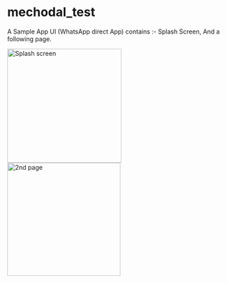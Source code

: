 # mechodal_test

A Sample App UI (WhatsApp direct App) contains :- Splash Screen, And a following page.

<img width="261" alt="Splash screen" src="https://user-images.githubusercontent.com/102617730/227010637-777e87d5-ce5f-4e04-b8e7-172a0f48c170.png">

<img width="259" alt="2nd page" src="https://user-images.githubusercontent.com/102617730/227010684-e2ba1a27-2e6e-4678-81b6-6d8d20e1cf9f.png">
